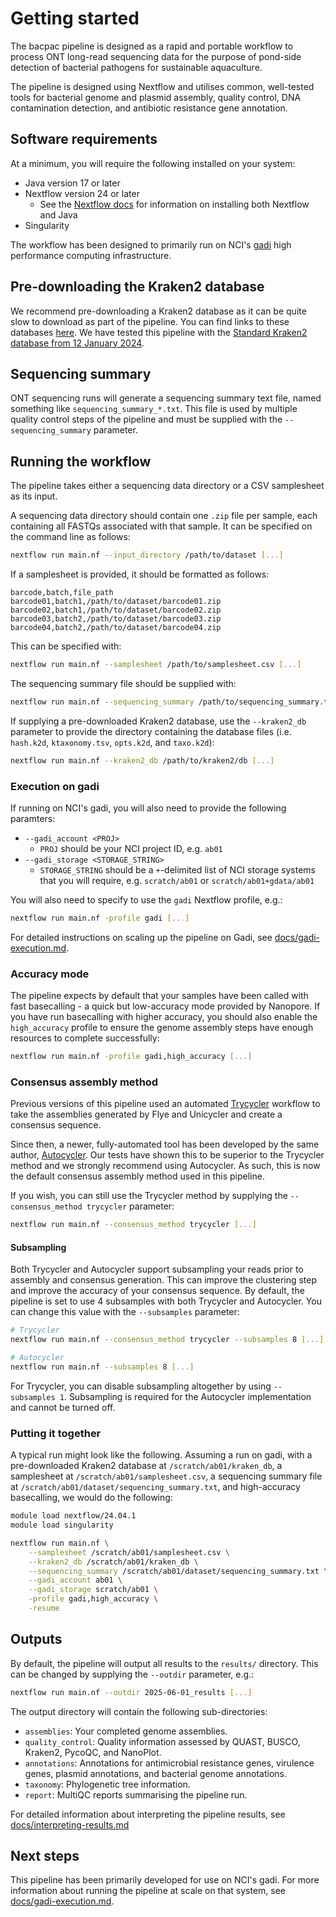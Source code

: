 # Getting started

The bacpac pipeline is designed as a rapid and portable workflow to process ONT long-read sequencing data for the purpose of pond-side detection of bacterial pathogens for sustainable aquaculture.

The pipeline is designed using Nextflow and utilises common, well-tested tools for bacterial genome and plasmid assembly, quality control, DNA contamination detection, and antibiotic resistance gene annotation.

## Software requirements

At a minimum, you will require the following installed on your system:

- Java version 17 or later
- Nextflow version 24 or later
    - See the [Nextflow docs](https://www.nextflow.io/docs/latest/install.html) for information on installing both Nextflow and Java
- Singularity

The workflow has been designed to primarily run on NCI's [gadi](https://nci.org.au/our-systems/hpc-systems) high performance computing infrastructure.

## Pre-downloading the Kraken2 database

We recommend pre-downloading a Kraken2 database as it can be quite slow to download as part of the pipeline. You can find links to these databases [here](https://benlangmead.github.io/aws-indexes/k2). We have tested this pipeline with the [Standard Kraken2 database from 12 January 2024](https://genome-idx.s3.amazonaws.com/kraken/k2_standard_20240112.tar.gz).

## Sequencing summary

ONT sequencing runs will generate a sequencing summary text file, named something like `sequencing_summary_*.txt`. This file is used by multiple quality control steps of the pipeline and must be supplied with the `--sequencing_summary` parameter.

## Running the workflow

The pipeline takes either a sequencing data directory or a CSV samplesheet as its input.

A sequencing data directory should contain one `.zip` file per sample, each containing all FASTQs associated with that sample. It can be specified on the command line as follows:

```bash
nextflow run main.nf --input_directory /path/to/dataset [...]
```

If a samplesheet is provided, it should be formatted as follows:

```csv
barcode,batch,file_path
barcode01,batch1,/path/to/dataset/barcode01.zip
barcode02,batch1,/path/to/dataset/barcode02.zip
barcode03,batch2,/path/to/dataset/barcode03.zip
barcode04,batch2,/path/to/dataset/barcode04.zip
```

This can be specified with:

```bash
nextflow run main.nf --samplesheet /path/to/samplesheet.csv [...]
```

The sequencing summary file should be supplied with:

```bash
nextflow run main.nf --sequencing_summary /path/to/sequencing_summary.txt [...]
```

If supplying a pre-downloaded Kraken2 database, use the `--kraken2_db` parameter to provide the directory containing the database files (i.e. `hash.k2d`, `ktaxonomy.tsv`, `opts.k2d`, and `taxo.k2d`):

```bash
nextflow run main.nf --kraken2_db /path/to/kraken2/db [...]
```

### Execution on gadi

If running on NCI's gadi, you will also need to provide the following paramters:

- `--gadi_account <PROJ>`
    - `PROJ` should be your NCI project ID, e.g. `ab01`
- `--gadi_storage <STORAGE_STRING>`
    - `STORAGE_STRING` should be a `+`-delimited list of NCI storage systems that you will require, e.g. `scratch/ab01` or `scratch/ab01+gdata/ab01`

You will also need to specify to use the `gadi` Nextflow profile, e.g.:

```bash
nextflow run main.nf -profile gadi [...]
```
For detailed instructions on scaling up the pipeline on Gadi, see [docs/gadi-execution.md](docs/gadi-execution.md).

### Accuracy mode

The pipeline expects by default that your samples have been called with fast basecalling - a quick but low-accuracy mode provided by Nanopore. If you have run basecalling with higher accuracy, you should also enable the `high_accuracy` profile to ensure the genome assembly steps have enough resources to complete successfully:

```bash
nextflow run main.nf -profile gadi,high_accuracy [...]
```

### Consensus assembly method

Previous versions of this pipeline used an automated [Trycycler](https://github.com/rrwick/Trycycler) workflow to take the assemblies generated by Flye and Unicycler and create a consensus sequence.

Since then, a newer, fully-automated tool has been developed by the same author, [Autocycler](https://github.com/rrwick/Autocycler). Our tests have shown this to be superior to the Trycycler method and we strongly recommend using Autocycler. As such, this is now the default consensus assembly method used in this pipeline.

If you wish, you can still use the Trycycler method by supplying the `--consensus_method trycycler` parameter:

```bash
nextflow run main.nf --consensus_method trycycler [...]
```

#### Subsampling

Both Trycycler and Autocycler support subsampling your reads prior to assembly and consensus generation. This can improve the clustering step and improve the accuracy of your consensus sequence. By default, the pipeline is set to use 4 subsamples with both Trycycler and Autocycler. You can change this value with the `--subsamples` parameter:

```bash
# Trycycler
nextflow run main.nf --consensus_method trycycler --subsamples 8 [...]

# Autocycler
nextflow run main.nf --subsamples 8 [...]
```

For Trycycler, you can disable subsampling altogether by using `--subsamples 1`. Subsampling is required for the Autocycler implementation and cannot be turned off.

### Putting it together

A typical run might look like the following. Assuming a run on gadi, with a pre-downloaded Kraken2 database at `/scratch/ab01/kraken_db`, a samplesheet at `/scratch/ab01/samplesheet.csv`, a sequencing summary file at `/scratch/ab01/dataset/sequencing_summary.txt`, and high-accuracy basecalling, we would do the following:

```bash
module load nextflow/24.04.1
module load singularity

nextflow run main.nf \
    --samplesheet /scratch/ab01/samplesheet.csv \
    --kraken2_db /scratch/ab01/kraken_db \
    --sequencing_summary /scratch/ab01/dataset/sequencing_summary.txt \
    --gadi_account ab01 \
    --gadi_storage scratch/ab01 \
    -profile gadi,high_accuracy \
    -resume
```

## Outputs

By default, the pipeline will output all results to the `results/` directory. This can be changed by supplying the `--outdir` parameter, e.g.:

```bash
nextflow run main.nf --outdir 2025-06-01_results [...]
```

The output directory will contain the following sub-directories:

- `assemblies`: Your completed genome assemblies.
- `quality_control`: Quality information assessed by QUAST, BUSCO, Kraken2, PycoQC, and NanoPlot.
- `annotations`: Annotations for antimicrobial resistance genes, virulence genes, plasmid annotations, and bacterial genome annotations.
- `taxonomy`: Phylogenetic tree information.
- `report`: MultiQC reports summarising the pipeline run.

For detailed information about interpreting the pipeline results, see [docs/interpreting-results.md](docs/interpreting-results.md)

## Next steps

This pipeline has been primarily developed for use on NCI's gadi. For more information about running the pipeline at scale on that system, see [docs/gadi-execution.md](docs/gadi-execution.md).